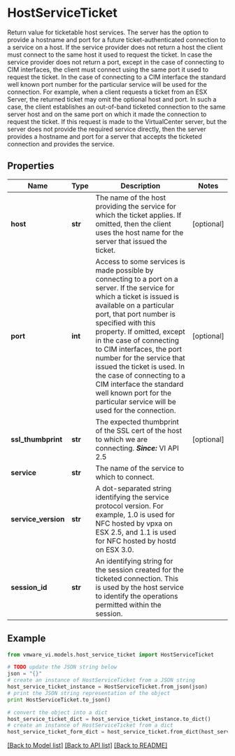 # HostServiceTicket

Return value for ticketable host services.  The server has the option to provide a hostname and port for a future ticket-authenticated connection to a service on a host. If the service provider does not return a host the client must connect to the same host it used to request the ticket. In case the service provider does not return a port, except in the case of connecting to CIM interfaces, the client must connect using the same port it used to request the ticket. In the case of connecting to a CIM interface the standard well known port number for the particular service will be used for the connection.  For example, when a client requests a ticket from an ESX Server, the returned ticket may omit the optional host and port. In such a case, the client establishes an out-of-band ticketed connection to the same server host and on the same port on which it made the connection to request the ticket. If this request is made to the VirtualCenter server, but the server does not provide the required service directly, then the server provides a hostname and port for a server that accepts the ticketed connection and provides the service. 

## Properties
Name | Type | Description | Notes
------------ | ------------- | ------------- | -------------
**host** | **str** | The name of the host providing the service for which the ticket applies.  If omitted, then the client uses the host name for the server that issued the ticket.  | [optional] 
**port** | **int** | Access to some services is made possible by connecting to a port on a server.  If the service for which a ticket is issued is available on a particular port, that port number is specified with this property. If omitted, except in the case of connecting to CIM interfaces, the port number for the service that issued the ticket is used. In the case of connecting to a CIM interface the standard well known port for the particular service will be used for the connection.  | [optional] 
**ssl_thumbprint** | **str** | The expected thumbprint of the SSL cert of the host to which we are connecting.  ***Since:*** VI API 2.5  | [optional] 
**service** | **str** | The name of the service to which to connect.  | 
**service_version** | **str** | A dot-separated string identifying the service protocol version.  For example, 1.0 is used for NFC hosted by vpxa on ESX 2.5, and 1.1 is used for NFC hosted by hostd on ESX 3.0.  | 
**session_id** | **str** | An identifying string for the session created for the ticketed connection.  This is used by the host service to identify the operations permitted within the session.  | 

## Example

```python
from vmware_vi.models.host_service_ticket import HostServiceTicket

# TODO update the JSON string below
json = "{}"
# create an instance of HostServiceTicket from a JSON string
host_service_ticket_instance = HostServiceTicket.from_json(json)
# print the JSON string representation of the object
print HostServiceTicket.to_json()

# convert the object into a dict
host_service_ticket_dict = host_service_ticket_instance.to_dict()
# create an instance of HostServiceTicket from a dict
host_service_ticket_form_dict = host_service_ticket.from_dict(host_service_ticket_dict)
```
[[Back to Model list]](../README.md#documentation-for-models) [[Back to API list]](../README.md#documentation-for-api-endpoints) [[Back to README]](../README.md)



